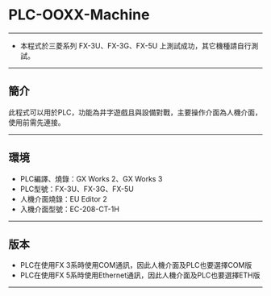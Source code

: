 # PLC-OOXX-Machine

---

* 本程式於三菱系列 FX-3U、FX-3G、FX-5U 上測試成功，其它機種請自行測試。

---

## 簡介

此程式可以用於PLC，功能為井字遊戲且與設備對戰，主要操作介面為人機介面，使用前需先連接。

---

## 環境

* PLC編譯、燒錄：GX Works 2、GX Works 3
* PLC型號：FX-3U、FX-3G、FX-5U
* 人機介面燒錄：EU Editor 2
* 入機介面型號：EC-208-CT-1H

---

## 版本

* PLC在使用FX 3系時使用COM通訊，因此人機介面及PLC也要選擇COM版
* PLC在使用FX 5系時使用Ethernet通訊，因此人機介面及PLC也要選擇ETH版

---
